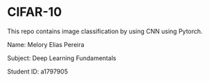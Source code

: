 # CIFAR-10
This repo contains image classification by using CNN using Pytorch.


Name: Melory Elias Pereira

Subject: Deep Learning Fundamentals

Student ID: a1797905
